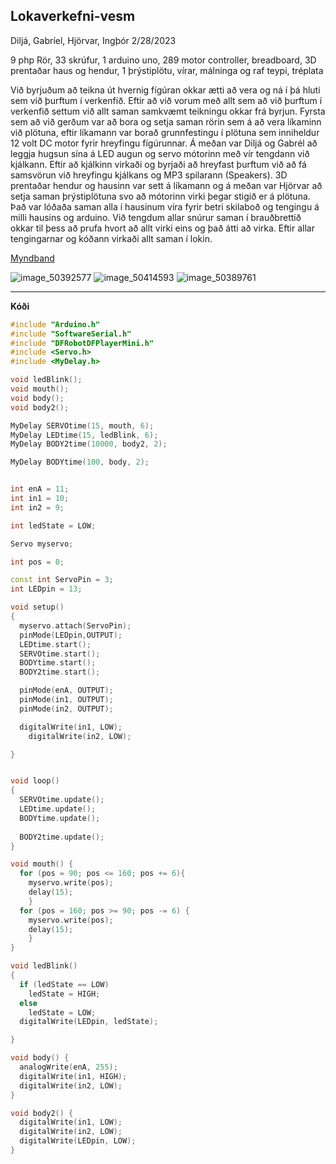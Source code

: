 ## Lokaverkefni-vesm
Diljá, Gabríel, Hjörvar, Ingþór  2/28/2023


9 php Rör, 33 skrúfur, 1 arduino uno, 289 motor controller, breadboard, 3D prentaðar haus og hendur, 1 þrýstiplötu, vírar, málninga og raf teypi, tréplata


Við byrjuðum að teikna út hvernig fígúran okkar ætti að vera og ná í þá hluti sem við þurftum í verkenfið. Eftir að við vorum með allt sem að við þurftum í verkenfið settum við allt saman samkvæmt teikningu okkar frá byrjun. Fyrsta sem að við gerðum var að bora og setja saman rörin sem á að vera líkaminn við plötuna, eftir líkamann var borað grunnfestingu í plötuna sem inniheldur 12 volt DC motor fyrir hreyfingu fígúrunnar. Á meðan var Diljá og Gabrél að leggja hugsun sína á LED augun og servo mótorinn með vír tengdann við kjálkann. Eftir að kjálkinn virkaði og byrjaði að hreyfast þurftum við að fá samsvörun við hreyfingu kjálkans og MP3 spilarann (Speakers). 3D prentaðar hendur og hausinn var sett á líkamann og á meðan var Hjörvar að setja saman þrýstiplötuna svo að mótorinn virki þegar stigið er á plötuna. Það var lóðaða saman alla í hausinum víra fyrir betri skilaboð og tengingu á milli hausins og arduino. Við tengdum allar snúrur saman í brauðbrettið okkar til þess að prufa hvort að allt virki eins og það átti að virka. Eftir allar tengingarnar og kóðann virkaði allt saman í lokin.

[Myndband](https://youtu.be/SZJ2jEFvygw)

![image_50392577](https://user-images.githubusercontent.com/123474820/222184169-98a115d0-eedc-4d68-bd62-619794939c9f.JPG)
![image_50414593](https://user-images.githubusercontent.com/123474820/222184179-b9fcc1e0-9368-426e-b40f-410246f52045.JPG)
![image_50389761](https://user-images.githubusercontent.com/123474820/222184189-5327c98f-0c2a-464c-a905-593f7946032e.JPG)


---

**Kóði**
```C++
#include "Arduino.h"
#include "SoftwareSerial.h"
#include "DFRobotDFPlayerMini.h"
#include <Servo.h>
#include <MyDelay.h>

void ledBlink();
void mouth();
void body();
void body2();

MyDelay SERVOtime(15, mouth, 6);
MyDelay LEDtime(15, ledBlink, 6);
MyDelay BODY2time(10000, body2, 2);

MyDelay BODYtime(100, body, 2);


int enA = 11;
int in1 = 10;
int in2 = 9;

int ledState = LOW;

Servo myservo; 

int pos = 0;

const int ServoPin = 3;
int LEDpin = 13;

void setup()
{
  myservo.attach(ServoPin);
  pinMode(LEDpin,OUTPUT);
  LEDtime.start();
  SERVOtime.start();
  BODYtime.start();
  BODY2time.start();

  pinMode(enA, OUTPUT);
  pinMode(in1, OUTPUT);
  pinMode(in2, OUTPUT);

  digitalWrite(in1, LOW);
    digitalWrite(in2, LOW);

}


void loop() 
{
  SERVOtime.update();
  LEDtime.update();
  BODYtime.update();
 
  BODY2time.update();
}

void mouth() {
  for (pos = 90; pos <= 160; pos += 6){
    myservo.write(pos);
    delay(15);
    }
  for (pos = 160; pos >= 90; pos -= 6) { 
    myservo.write(pos); 
    delay(15);
    }
}

void ledBlink()
{
  if (ledState == LOW) 
    ledState = HIGH;
  else
    ledState = LOW;
  digitalWrite(LEDpin, ledState);

}

void body() {
  analogWrite(enA, 255);
  digitalWrite(in1, HIGH);
  digitalWrite(in2, LOW);
}

void body2() {
  digitalWrite(in1, LOW);
  digitalWrite(in2, LOW);
  digitalWrite(LEDpin, LOW);
}
```
